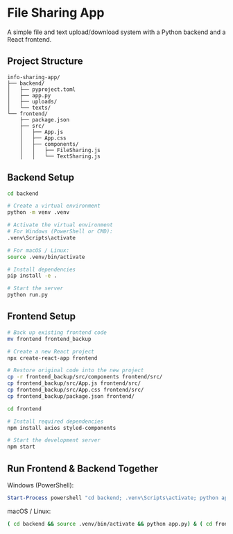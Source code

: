 # File Sharing App

A simple file and text upload/download system with a Python backend and a React frontend.

## Project Structure

```
info-sharing-app/
├── backend/
│   ├── pyproject.toml
│   ├── app.py
│   ├── uploads/
│   └── texts/
└── frontend/
    ├── package.json
    ├── src/
    │   ├── App.js
    │   ├── App.css
    │   ├── components/
    │   │   ├── FileSharing.js
    │   │   └── TextSharing.js
```

## Backend Setup

```bash
cd backend

# Create a virtual environment
python -m venv .venv

# Activate the virtual environment
# For Windows (PowerShell or CMD):
.venv\Scripts\activate

# For macOS / Linux:
source .venv/bin/activate

# Install dependencies
pip install -e .

# Start the server
python run.py
```

## Frontend Setup

```bash
# Back up existing frontend code
mv frontend frontend_backup

# Create a new React project
npx create-react-app frontend

# Restore original code into the new project
cp -r frontend_backup/src/components frontend/src/
cp frontend_backup/src/App.js frontend/src/
cp frontend_backup/src/App.css frontend/src/
cp frontend_backup/package.json frontend/

cd frontend

# Install required dependencies
npm install axios styled-components

# Start the development server
npm start
```


## Run Frontend & Backend Together

Windows (PowerShell):
```powershell
Start-Process powershell "cd backend; .venv\Scripts\activate; python app.py" ; Start-Process powershell "cd frontend; npm start"
```

macOS / Linux:
```bash
( cd backend && source .venv/bin/activate && python app.py) & ( cd frontend && npm start )
```


